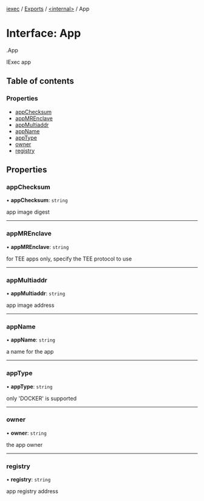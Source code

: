 [iexec](../README.md) / [Exports](../modules.md) / [<internal\>](../modules/internal_.md) / App

# Interface: App

[<internal>](../modules/internal_.md).App

IExec app

## Table of contents

### Properties

- [appChecksum](internal_.App.md#appchecksum)
- [appMREnclave](internal_.App.md#appmrenclave)
- [appMultiaddr](internal_.App.md#appmultiaddr)
- [appName](internal_.App.md#appname)
- [appType](internal_.App.md#apptype)
- [owner](internal_.App.md#owner)
- [registry](internal_.App.md#registry)

## Properties

### appChecksum

• **appChecksum**: `string`

app image digest

___

### appMREnclave

• **appMREnclave**: `string`

for TEE apps only, specify the TEE protocol to use

___

### appMultiaddr

• **appMultiaddr**: `string`

app image address

___

### appName

• **appName**: `string`

a name for the app

___

### appType

• **appType**: `string`

only 'DOCKER' is supported

___

### owner

• **owner**: `string`

the app owner

___

### registry

• **registry**: `string`

app registry address
